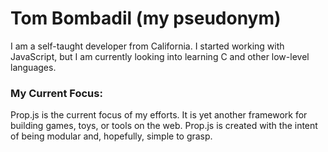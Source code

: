 # Tom Bombadil (my pseudonym)
I am a self-taught developer from California. I started working with JavaScript, but I am currently looking into learning C and other low-level languages. 

### My Current Focus:
Prop.js is the current focus of my efforts. It is yet another framework for building games, toys, or tools on the web. Prop.js is created with the intent of being modular and, hopefully, simple to grasp.

<!--
**ThomasZent/thomaszent** is a ✨ _special_ ✨ repository because its `README.md` (this file) appears on your GitHub profile.

Here are some ideas to get you started:

- 🔭 I’m currently working on ...
- 🌱 I’m currently learning ...
- 👯 I’m looking to collaborate on ...
- 🤔 I’m looking for help with ...
- 💬 Ask me about ...
- 📫 How to reach me: ...
- 😄 Pronouns: ...
- ⚡ Fun fact: ...
-->

